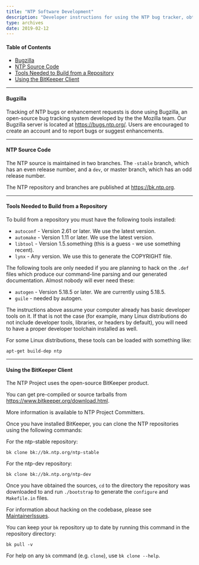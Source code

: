 ```yaml
---
title: "NTP Software Development"
description: "Developer instructions for using the NTP bug tracker, obtaining source code, building code, and using the BitKeeper client."
type: archives
date: 2019-02-12
---
```


#### Table of Contents

* [Bugzilla](#bugzilla)
* [NTP Source Code](#ntp-source-code)
* [Tools Needed to Build from a Repository](#tools-needed-to-build-from-a-repository)
* [Using the BitKeeper Client](#using-the-bitkeeper-client)

* * *

#### Bugzilla

Tracking of NTP bugs or enhancement requests is done using Bugzilla, an open-source bug tracking system developed by the the Mozilla team. Our Bugzilla server is located at https://bugs.ntp.org/. Users are encouraged to create an account and to report bugs or suggest enhancements. 

* * *

#### NTP Source Code

The NTP source is maintained in two branches. The `-stable` branch, which has an even release number, and a `dev`, or master branch, which has an odd release number.

The NTP repository and branches are published at https://bk.ntp.org.

* * *

#### Tools Needed to Build from a Repository

To build from a repository you must have the following tools installed:

* `autoconf` - Version 2.61 or later. We use the latest version.
* `automake` - Version 1.11 or later. We use the latest version.
* `libtool` - Version 1.5.something (this is a guess - we use something recent).
* `lynx` - Any version. We use this to generate the COPYRIGHT file. 

The following tools are only needed if you are planning to hack on the `.def` files which produce our command-line parsing and our generated documentation. Almost nobody will ever need these:

* `autogen` - Version 5.18.5 or later. We are currently using 5.18.5.
* `guile` - needed by autogen. 

The instructions above assume your computer already has basic developer tools on it. If that is not the case (for example, many Linux distributions do not include developer tools, libraries, or headers by default), you will need to have a proper developer toolchain installed as well.

For some Linux distributions, these tools can be loaded with something like:

`apt-get build-dep ntp`

* * *

#### Using the BitKeeper Client

The NTP Project uses the open-source BitKeeper product.

You can get pre-compiled or source tarballs from https://www.bitkeeper.org/download.html.

More information is available to NTP Project Committers.

Once you have installed BitKeeper, you can clone the NTP repositories using the following commands:

For the ntp-stable repository:

`bk clone bk://bk.ntp.org/ntp-stable`

For the ntp-dev repository:

`bk clone bk://bk.ntp.org/ntp-dev`

Once you have obtained the sources, `cd` to the directory the repository was downloaded to and run `./bootstrap` to generate the `configure` and `Makefile.in` files.

For information about hacking on the codebase, please see [MaintainerIssues](https://support.ntp.org/Dev/MaintainerIssues).

You can keep your `bk` repository up to date by running this command in the repository directory:

`bk pull -v`

For help on any `bk` command (e.g. `clone`), use `bk clone --help`.
